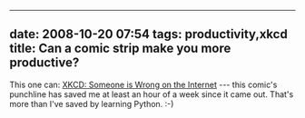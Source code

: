 
---
date: 2008-10-20 07:54
tags: productivity,xkcd
title: Can a comic strip make you more productive?
---

This one can: [XKCD: Someone is Wrong on the Internet](http://xkcd.com/386/)
\--- this comic's punchline has saved me at least an hour of a week since it
came out. That's more than I've saved by learning Python. :-)
